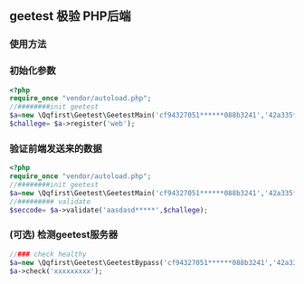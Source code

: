 ## geetest 极验 PHP后端

### 使用方法

### 初始化参数

```php
<?php
require_once "vendor/autoload.php";
//########init geetest
$a=new \Qqfirst\Geetest\GeetestMain('cf94327051******088b3241','42a335******eecc3');
$challege= $a->register('web');
```

###  验证前端发送来的数据

```php
<?php
require_once "vendor/autoload.php";
//########init geetest
$a=new \Qqfirst\Geetest\GeetestMain('cf94327051******088b3241','42a335******eecc3');
//######### validate
$seccode= $a->validate('aasdasd*****',$challege);
```


### (可选) 检测geetest服务器
```php
//### check healthy
$a=new \Qqfirst\Geetest\GeetestBypass('cf94327051******088b3241','42a335******eecc3');
$a->check('xxxxxxxxx');
```
